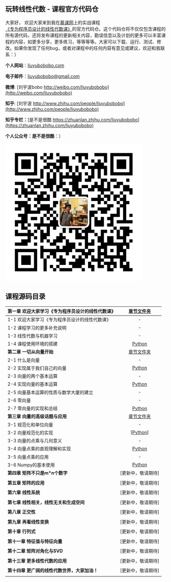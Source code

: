 ## 玩转线性代数 - 课程官方代码仓

大家好， 欢迎大家来到我在[慕课网](http://www.imooc.com/)上的实战课程[《专为程序员设计的线性代数课》](https://coding.imooc.com/class/260.html)的官方代码仓。这个代码仓将不仅仅包含课程的所有源代码，还将发布课程的更新相关内容，勘误信息以及计划的更多可以丰富课程的内容，如更多分享，更多练习，等等等等。大家可以下载、运行、测试、修改。如果你发现了任何bug，或者对课程中的任何内容有意见或建议，欢迎和我联系：）

**个人网站**：[liuyubobobo.com](http://liuyubobobo.com)

**电子邮件**：[liuyubobobo@gmail.com](mailto:liuyubobobo@gmail.com)

**微博**: [刘宇波bobo http://weibo.com/liuyubobobo](http://weibo.com/liuyubobobo)

**知乎**: [刘宇波 http://www.zhihu.com/people/liuyubobobo](http://www.zhihu.com/people/liuyubobobo)

**知乎专栏：**[是不是很酷 https://zhuanlan.zhihu.com/liuyubobobo](https://zhuanlan.zhihu.com/liuyubobobo)

**个人公众号：是不是很酷**：）

![qrcode](qrcode.jpg)


## 课程源码目录 

| **第一章 欢迎大家学习《专为程序员设计的线性代数课》** | [章节文件夹](01-Introduction/) |
| :--- | :---: |
| 1-1 欢迎大家学习《专为程序员设计的线性代数课》 | - |
| 1-2 课程学习的更多补充说明 | - |
| 1-3 线性代数与机器学习 | - |
| 1-4 课程使用环境的搭建 | [Python](01-Introduction/04-Development-Enviroment-Setup/) |
| **第二章 一切从向量开始** | [章节文件夹](02-Vectors/) |
| 2-1 什么是向量 | - |
| 2-2 实现属于我们自己的向量 | [Python](02-Vectors/02-Implement-Our-Own-Vector/) |
| 2-3 向量的两个基本运算 | - |
| 2-4 实现向量的基本运算 | [Python](02-Vectors/04-Implement-Vector-Operations/) |
| 2-5 向量基本运算的性质与数学大厦的建立 | - |
| 2-6 零向量 | - |
| 2-7 零向量的实现和总结 | [Python](02-Vectors/07-Implementation-of-Zero-Vector/) |
| **第三章 向量的高级话题与应用** | [章节文件夹](03-More-about-Vectors/) |
| 3-1 规范化和单位向量 | - |
| 3-2 向量规范化的实现 | [[Python](03-More-about-Vectors/02-Implementations-of-Dot-Product/)] |
| 3-3 向量的点乘与几何意义 | - |
| 3-4 向量点乘的直观理解和实现 | [Python](03-More-about-Vectors/04-Implementation-of-Dot-Product/) |
| 3-5 向量点乘的应用 | - |
| 3-6 Numpy的基本使用 | [Python](03-More-about-Vectors/06-Using-Numpy/) |
| **第四章 矩阵不只是m\*n个数字** | [更新中，敬请期待] |
| | |
| **第五章 矩阵的应用** | [更新中，敬请期待] |
| | |
| **第六章 线性系统** | [更新中，敬请期待] |
| | |
| **第七章 线性相关，线性无关和生成空间** | [更新中，敬请期待] |
| | |
| **第八章 正交性** | [更新中，敬请期待] |
| | |
| **第九章 再看线性变换** | [更新中，敬请期待] |
| | |
| **第十章 行列式** | [更新中，敬请期待] |
| | |
| **第十一章 特征值与特征向量** | [更新中，敬请期待] |
| | |
| **第十二章 矩阵对角化与SVD** | [更新中，敬请期待] |
| | |
| **第十三章 更多线性代数的应用** | [更新中，敬请期待] |
| | |
| **第十四章 更广阔的线性代数世界，大家加油！** | [更新中，敬请期待] | - |
| | | |
